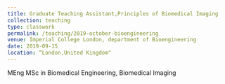 ```yaml
---
title: Graduate Teaching Assistant,Principles of Biomedical Imaging
collection: teaching
type: classwork
permalink: /teaching/2019-october-bioengineering
venue: Imperial College London, department of Bioengineering
date: 2019-09-15
location: “London,United Kingdom"
---
```


MEng MSc in Biomedical Engineering, Biomedical Imaging